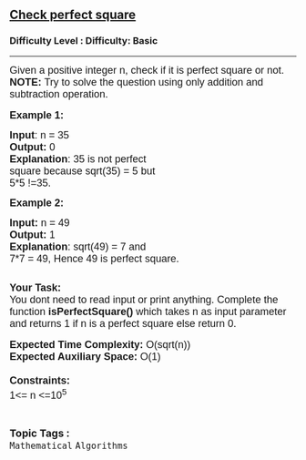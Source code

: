 <h2><a href="https://www.geeksforgeeks.org/problems/check-perfect-square2503/1?utm_source=geeksforgeeks&utm_medium=ml_article_practice_tab&utm_campaign=article_practice_tab">Check perfect square</a></h2><h3>Difficulty Level : Difficulty: Basic</h3><hr><div class="problems_problem_content__Xm_eO"><p style="font-family: Nunito, Bangla583, sans-serif;"><span style="font-size: 18px; font-family: Nunito, Bangla583, sans-serif;">Given a positive integer n, check if it is perfect square or not.</span><br style="font-family: Nunito, Bangla583, sans-serif;">
<span style="font-size: 18px; font-family: Nunito, Bangla583, sans-serif;"><strong style="font-family: &quot;Source Sans 3&quot;, Bangla583, sans-serif;">NOTE: </strong>Try to solve the question using only addition and subtraction operation.</span><br style="font-family: Nunito, Bangla583, sans-serif;">
<br style="font-family: Nunito, Bangla583, sans-serif;">
<span style="font-size: 18px; font-family: Nunito, Bangla583, sans-serif;"><strong style="font-family: &quot;Source Sans 3&quot;, Bangla583, sans-serif;">Example 1:</strong></span></p>

<pre style="font-family: Nunito, Bangla583, sans-serif;"><span style="font-size: 18px; font-family: Nunito, Bangla583, sans-serif;"><strong style="font-family: &quot;Source Sans 3&quot;, Bangla583, sans-serif;">Input</strong>: n = 35
<strong style="font-family: &quot;Source Sans 3&quot;, Bangla583, sans-serif;">Output:</strong>&nbsp;0&nbsp;
<strong style="font-family: &quot;Source Sans 3&quot;, Bangla583, sans-serif;">Explanation</strong>: 35 is not perfect
square because sqrt(35) = 5 but
5*5 !=35.</span>
</pre>

<p style="font-family: Nunito, Bangla583, sans-serif;"><span style="font-size: 18px; font-family: Nunito, Bangla583, sans-serif;"><strong style="font-family: &quot;Source Sans 3&quot;, Bangla583, sans-serif;">Example 2:</strong></span></p>

<pre style="font-family: Nunito, Bangla583, sans-serif;"><span style="font-size: 18px; font-family: Nunito, Bangla583, sans-serif;"><strong style="font-family: &quot;Source Sans 3&quot;, Bangla583, sans-serif;">Input: </strong>n = 49
<strong style="font-family: &quot;Source Sans 3&quot;, Bangla583, sans-serif;">Output:&nbsp;</strong>1
<strong style="font-family: &quot;Source Sans 3&quot;, Bangla583, sans-serif;">Explanation</strong>: sqrt(49) = 7 and 
7*7 = 49, Hence 49 is perfect square. </span>
</pre>

<p style="font-family: Nunito, Bangla583, sans-serif;"><br style="font-family: Nunito, Bangla583, sans-serif;">
<span style="font-size: 18px; font-family: Nunito, Bangla583, sans-serif;"><strong style="font-family: &quot;Source Sans 3&quot;, Bangla583, sans-serif;">Your Task:&nbsp;&nbsp;</strong><br style="font-family: Nunito, Bangla583, sans-serif;">
You dont need to read input or print anything. Complete the function <strong style="font-family: &quot;Source Sans 3&quot;, Bangla583, sans-serif;">isPerfectSquare()&nbsp;</strong>which takes n&nbsp;as input parameter and returns&nbsp;1 if n is a perfect square else return&nbsp;0.</span><br style="font-family: Nunito, Bangla583, sans-serif;">
<br style="font-family: Nunito, Bangla583, sans-serif;">
<span style="font-size: 18px; font-family: Nunito, Bangla583, sans-serif;"><strong style="font-family: &quot;Source Sans 3&quot;, Bangla583, sans-serif;">Expected Time Complexity:</strong> O(sqrt(n))<br style="font-family: Nunito, Bangla583, sans-serif;">
<strong style="font-family: &quot;Source Sans 3&quot;, Bangla583, sans-serif;">Expected Auxiliary Space:</strong> O(1)<br style="font-family: Nunito, Bangla583, sans-serif;">
<br style="font-family: Nunito, Bangla583, sans-serif;">
<strong style="font-family: &quot;Source Sans 3&quot;, Bangla583, sans-serif;">Constraints:</strong><br style="font-family: Nunito, Bangla583, sans-serif;">
1&lt;= n&nbsp;&lt;=10<sup style="font-family: Nunito, Bangla583, sans-serif;">5</sup></span></p>
</div><br><p><span style=font-size:18px><strong>Topic Tags : </strong><br><code>Mathematical</code>&nbsp;<code>Algorithms</code>&nbsp;